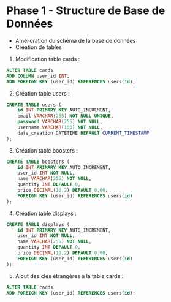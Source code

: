 # Phase 1 - Structure de Base de Données

- Amélioration du schéma de la base de données
- Création de tables

1. Modification table cards :

```sql
ALTER TABLE cards
ADD COLUMN user_id INT,
ADD FOREIGN KEY (user_id) REFERENCES users(id);
```

2. Création table users :

```sql
CREATE TABLE users (
    id INT PRIMARY KEY AUTO_INCREMENT,
    email VARCHAR(255) NOT NULL UNIQUE,
    password VARCHAR(255) NOT NULL,
    username VARCHAR(100) NOT NULL,
    date_creation DATETIME DEFAULT CURRENT_TIMESTAMP
);
```

3. Création table boosters :

```sql
CREATE TABLE boosters (
    id INT PRIMARY KEY AUTO_INCREMENT,
    user_id INT NOT NULL,
    name VARCHAR(255) NOT NULL,
    quantity INT DEFAULT 0,
    price DECIMAL(10,2) DEFAULT 0.00,
    FOREIGN KEY (user_id) REFERENCES users(id)
);
```

4. Création table displays :

```sql
CREATE TABLE displays (
    id INT PRIMARY KEY AUTO_INCREMENT,
    user_id INT NOT NULL,
    name VARCHAR(255) NOT NULL,
    quantity INT DEFAULT 0,
    price DECIMAL(10,2) DEFAULT 0.00,
    FOREIGN KEY (user_id) REFERENCES users(id)
);
```

5. Ajout des clés étrangères à la table cards :

```sql
ALTER TABLE cards
ADD FOREIGN KEY (user_id) REFERENCES users(id);
```
